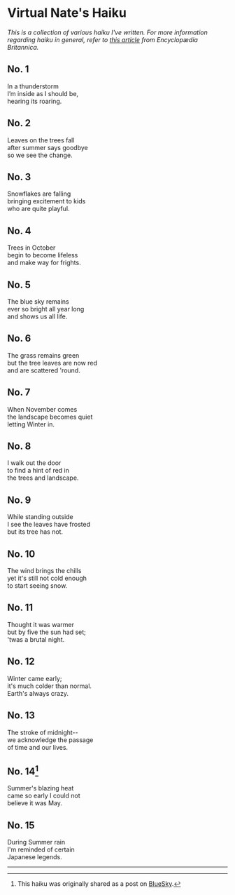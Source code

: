 # Virtual Nate's Haiku

*This is a collection of various haiku I've written.*
*For more information regarding haiku in general,*
*refer to [this article](https://www.britannica.com/art/haiku)*
*from Encyclopædia Britannica.*

## No. 1

In a thunderstorm  
I’m inside as I should be,  
hearing its roaring.

## No. 2

Leaves on the trees fall  
after summer says goodbye  
so we see the change.

## No. 3

Snowflakes are falling  
bringing excitement to kids  
who are quite playful.

## No. 4

Trees in October  
begin to become lifeless  
and make way for frights.

## No. 5

The blue sky remains  
ever so bright all year long  
and shows us all life.

## No. 6

The grass remains green  
but the tree leaves are now red  
and are scattered 'round.

## No. 7

When November comes  
the landscape becomes quiet  
letting Winter in.

## No. 8

I walk out the door  
to find a hint of red in  
the trees and landscape.

## No. 9

While standing outside  
I see the leaves have frosted  
but its tree has not.

## No. 10

The wind brings the chills  
yet it's still not cold enough  
to start seeing snow.

## No. 11

Thought it was warmer  
but by five the sun had set;  
'twas a brutal night.

## No. 12

Winter came early;  
it's much colder than normal.  
Earth's always crazy.

## No. 13

The stroke of midnight--  
we acknowledge the passage  
of time and our lives.

## No. 14[^bsky]

Summer's blazing heat  
came so early I could not  
believe it was May.

## No. 15
During Summer rain  
I'm reminded of certain  
Japanese legends.

_________________________________

[^bsky]: This haiku was originally shared as a post on [BlueSky](https://bsky.app/profile/ntvmb.github.io/post/3lpa4a34tsc2z).